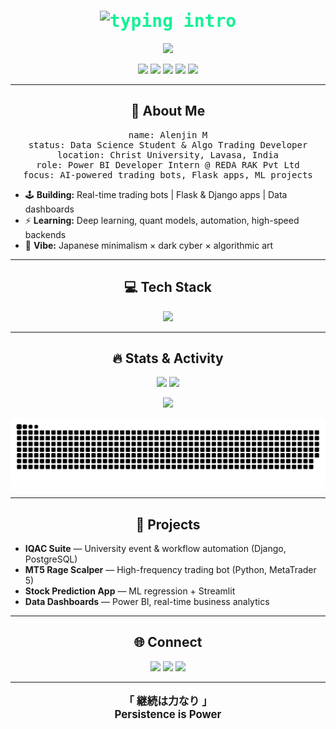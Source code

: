 <!-- Profile README for github.com/mgi25 -->

<!-- Cyber Japanese Terminal Banner -->
<h1 align="center" style="font-family: 'Fira Code', monospace; color:#14F195;">
  <img src="https://readme-typing-svg.demolab.com?font=Fira+Code&duration=1500&pause=1000&color=14F195&background=00000000&center=true&vCenter=true&width=460&lines=%E3%81%93%E3%82%93%E3%81%AB%E3%81%A1%E3%81%AF%F0%9F%91%8B+Welcome+to+MGI25's+Terminal" alt="typing intro" />
</h1>

<p align="center">
  <img src="https://capsule-render.vercel.app/api?type=waving&color=0:0f172a,100:14f195&height=120&section=header&text=MGI25%20%E2%9C%A8&fontColor=F5F5F5&animation=twinkling&fontAlignY=35" />
</p>

<!-- Quick Badges -->
<p align="center">
  <img src="https://img.shields.io/badge/AI%20%26%20Trading-0f172a?style=for-the-badge" />
  <img src="https://img.shields.io/badge/Python-181825?style=for-the-badge&logo=python" />
  <img src="https://img.shields.io/badge/Flask-181825?style=for-the-badge&logo=flask" />
  <img src="https://img.shields.io/badge/MT5-181825?style=for-the-badge" />
  <img src="https://img.shields.io/badge/PowerBI-181825?style=for-the-badge&logo=powerbi" />
</p>

---

<!-- About Me (with YAML style) -->
<h2 align="center"><b>🧠 About Me</b></h2>

<pre align="center">
name: Alenjin M
status: Data Science Student & Algo Trading Developer
location: Christ University, Lavasa, India
role: Power BI Developer Intern @ REDA RAK Pvt Ltd
focus: AI-powered trading bots, Flask apps, ML projects
</pre>

<ul>
  <li>🕹️ <b>Building:</b> Real-time trading bots | Flask & Django apps | Data dashboards</li>
  <li>⚡ <b>Learning:</b> Deep learning, quant models, automation, high-speed backends</li>
  <li>🏯 <b>Vibe:</b> Japanese minimalism × dark cyber × algorithmic art</li>
</ul>

---

<!-- Tech Stack (icons) -->
<h2 align="center"><b>💻 Tech Stack</b></h2>
<p align="center">
  <img src="https://skillicons.dev/icons?i=py,flask,django,js,react,html,css,postgres,mysql,git,linux,vscode,streamlit,pandas,numpy,matplotlib,fastapi,github,powerbi&theme=dark" />
</p>

---

<!-- GitHub Stats, Streak, Trophies, Snake Animation -->
<h2 align="center"><b>🔥 Stats & Activity</b></h2>
<p align="center">
  <img src="https://github-readme-stats.vercel.app/api?username=mgi25&show_icons=true&theme=tokyonight&hide_border=true" width="47%"/>
  <img src="https://github-readme-streak-stats.herokuapp.com?user=mgi25&theme=tokyonight&hide_border=true" width="47%"/>
</p>
<p align="center">
  <img src="https://github-profile-trophy.vercel.app/?username=mgi25&theme=onestar&column=7&no-frame=true" />
</p>
<p align="center">
  <img src="https://raw.githubusercontent.com/mgi25/mgi25/output/github-contribution-grid-snake.svg" alt="snake anim" />
</p>

---

<!-- Projects Section -->
<h2 align="center"><b>🚀 Projects</b></h2>
<ul>
  <li><b>IQAC Suite</b> — University event & workflow automation (Django, PostgreSQL)</li>
  <li><b>MT5 Rage Scalper</b> — High-frequency trading bot (Python, MetaTrader 5)</li>
  <li><b>Stock Prediction App</b> — ML regression + Streamlit</li>
  <li><b>Data Dashboards</b> — Power BI, real-time business analytics</li>
</ul>

---

<!-- Connect -->
<h2 align="center"><b>🌐 Connect</b></h2>
<p align="center">
  <a href="mailto:alenjinmgi@gmail.com"><img src="https://img.shields.io/badge/Email-D14836?style=for-the-badge&logo=gmail&logoColor=white" /></a>
  <a href="https://www.linkedin.com/in/alenjin"><img src="https://img.shields.io/badge/LinkedIn-0077B5?style=for-the-badge&logo=linkedin" /></a>
  <a href="https://t.me/alenjinmgi"><img src="https://img.shields.io/badge/Telegram-2CA5E0?style=for-the-badge&logo=telegram" /></a>
</p>

---

<p align="center" style="font-size: 1.2em;">
  <b>「 継続は力なり 」<br>Persistence is Power</b>
</p>
